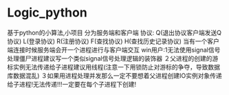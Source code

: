 # Logic_python
基于python的小算法,小项目
分为服务端和客户端
协议:
Q(退出协议客户端发送Q协议)
L(登录协议)
R(注册协议)
F(查找协议)
H(查找历史记录协议)
当有一个客户端连接时候服务端会开一个进程进行与客户端交互
win用户:1无法使用signal信号处理僵尸进程建议写一个类似signal信号处理逻辑的装饰器
       ２父进程的创建的游标实例无法传递给子进程建议用线程(注意一下用锁防止对游标的争夺，导致数据库数据混乱)
       ３如果用进程处理并发那么一定不要想着父进程创建IO实例对象传递给子进程!无法传递!!!一定要在每个子进程下创建!
